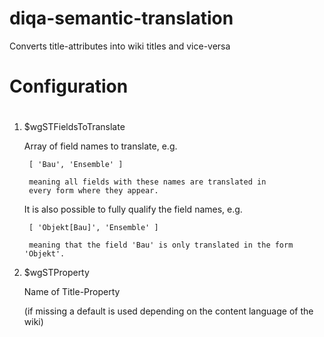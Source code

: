 # diqa-semantic-translation
Converts title-attributes into wiki titles and vice-versa

#
# Configuration
#

1. $wgSTFieldsToTranslate

	Array of field names to translate, e.g. 
		
		[ 'Bau', 'Ensemble' ]
		   
		meaning all fields with these names are translated in 
		every form where they appear.
		
	It is also possible to fully qualify the field names, e.g.
	
		[ 'Objekt[Bau]', 'Ensemble' ]
	
		meaning that the field 'Bau' is only translated in the form 'Objekt'.
		
2. $wgSTProperty

	Name of Title-Property 
	
	(if missing a default is used depending on the content language of the wiki)

